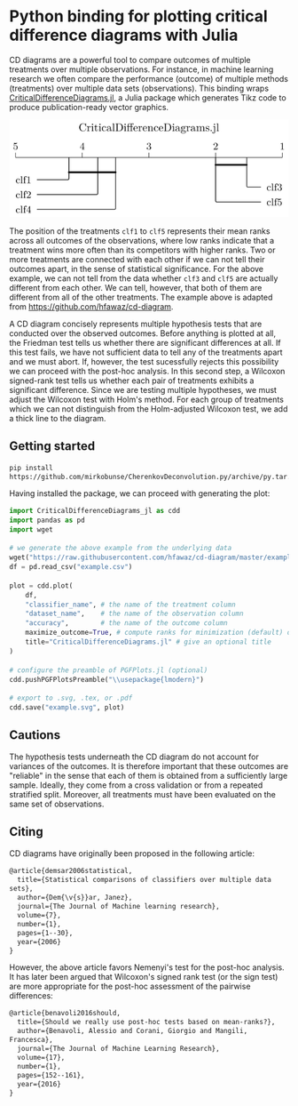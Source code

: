 # Python binding for plotting critical difference diagrams with Julia

CD diagrams are a powerful tool to compare outcomes of multiple treatments over multiple observations. For instance, in machine learning research we often compare the performance (outcome) of multiple methods (treatments) over multiple data sets (observations). This binding wraps [CriticalDifferenceDiagrams.jl](https://github.com/mirkobunse/CriticalDifferenceDiagrams.jl), a Julia package which generates Tikz code to produce publication-ready vector graphics.

<img alt=".example.svg" src="https://raw.githubusercontent.com/mirkobunse/CriticalDifferenceDiagrams.jl/master/.example.svg" width="600">

The position of the treatments `clf1` to `clf5` represents their mean ranks across all outcomes of the observations, where low ranks indicate that a treatment wins more often than its competitors with higher ranks. Two or more treatments are connected with each other if we can not tell their outcomes apart, in the sense of statistical significance. For the above example, we can not tell from the data whether `clf3` and `clf5` are actually different from each other. We can tell, however, that both of them are different from all of the other treatments. The example above is adapted from https://github.com/hfawaz/cd-diagram.

A CD diagram concisely represents multiple hypothesis tests that are conducted over the observed outcomes. Before anything is plotted at all, the Friedman test tells us whether there are significant differences at all. If this test fails, we have not sufficient data to tell any of the treatments apart and we must abort. If, however, the test sucessfully rejects this possibility we can proceed with the post-hoc analysis. In this second step, a Wilcoxon signed-rank test tells us whether each pair of treatments exhibits a significant difference. Since we are testing multiple hypotheses, we must adjust the Wilcoxon test with Holm's method. For each group of treatments which we can not distinguish from the Holm-adjusted Wilcoxon test, we add a thick line to the diagram.


## Getting started

```
pip install https://github.com/mirkobunse/CherenkovDeconvolution.py/archive/py.tar.gz
```

Having installed the package, we can proceed with generating the plot:

```python
import CriticalDifferenceDiagrams_jl as cdd
import pandas as pd
import wget

# we generate the above example from the underlying data
wget("https://raw.githubusercontent.com/hfawaz/cd-diagram/master/example.csv")
df = pd.read_csv("example.csv")

plot = cdd.plot(
    df,
    "classifier_name", # the name of the treatment column
    "dataset_name",    # the name of the observation column
    "accuracy",        # the name of the outcome column
    maximize_outcome=True, # compute ranks for minimization (default) or maximization
    title="CriticalDifferenceDiagrams.jl" # give an optional title
)

# configure the preamble of PGFPlots.jl (optional)
cdd.pushPGFPlotsPreamble("\\usepackage{lmodern}")

# export to .svg, .tex, or .pdf
cdd.save("example.svg", plot)
```


## Cautions

The hypothesis tests underneath the CD diagram do not account for variances of the outcomes. It is therefore important that these outcomes are "reliable" in the sense that each of them is obtained from a sufficiently large sample. Ideally, they come from a cross validation or from a repeated stratified split. Moreover, all treatments must have been evaluated on the same set of observations.


## Citing

CD diagrams have originally been proposed in the following article:

```
@article{demsar2006statistical,
  title={Statistical comparisons of classifiers over multiple data sets},
  author={Dem{\v{s}}ar, Janez},
  journal={The Journal of Machine learning research},
  volume={7},
  number={1},
  pages={1--30},
  year={2006}
}
```

However, the above article favors Nemenyi's test for the post-hoc analysis.
It has later been argued that Wilcoxon's signed rank test (or the sign test)
are more appropriate for the post-hoc assessment of the pairwise differences:

```
@article{benavoli2016should,
  title={Should we really use post-hoc tests based on mean-ranks?},
  author={Benavoli, Alessio and Corani, Giorgio and Mangili, Francesca},
  journal={The Journal of Machine Learning Research},
  volume={17},
  number={1},
  pages={152--161},
  year={2016}
}
```
